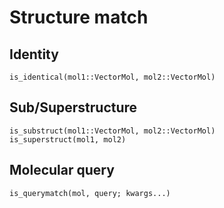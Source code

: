 
# Structure match


## Identity

```@docs
is_identical(mol1::VectorMol, mol2::VectorMol)
```


## Sub/Superstructure

```@docs
is_substruct(mol1::VectorMol, mol2::VectorMol)
is_superstruct(mol1, mol2)
```

## Molecular query

```@docs
is_querymatch(mol, query; kwargs...)
```
